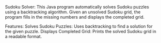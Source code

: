 Sudoku Solver:
This Java program automatically solves Sudoku puzzles using a backtracking algorithm. Given an unsolved Sudoku grid, the program fills in the missing numbers and displays the completed grid.

Features:
Solves Sudoku Puzzles: Uses backtracking to find a solution for the given puzzle.
Displays Completed Grid: Prints the solved Sudoku grid in a readable format.
